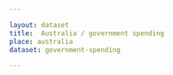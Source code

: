 ```yaml
---

layout: dataset
title:  Australia / government spending
place: australia
dataset: government-spending

---
```

